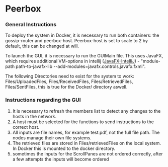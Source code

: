 # Peerbox
### General Instructions
To deploy the system in Docker, it is necessary to run both containers: the gossip-router and peerbox-host.
Peerbox-host is set to scale to 2 by default, this can be changed at will.

To launch the GUI, it is necessary to run the GUIMain file. This uses JavaFX, which requires additional
VM-options in intellij ([JavaFX-IntelliJ]( https://openjfx.io/openjfx-docs/)) - "module-path path-to-javafx-lib 
--add-modules=javafx.controls,javafx.fxml". 

The following Directories need to exist for the system to work:  Files/UploadedFiles,
Files/ReceivedFiles, Files/RetrievedFiles, Files/SentFiles, this is true for the Docker/ directory
aswell.

### Instructions regarding the GUI

1. It is necessary to refresh the members list to detect any changes to the hosts in the network.
2. A host must be selected for the functions to send instructions to the correct host.
3. All inputs are file names, for example test.pdf, not the full file path. The nodes manage their own file systems.
4. The retrieved files are stored in Files/retrievedFiles on the local system. In Docker this is mounted to the docker
   directory.
5. sometimes the inputs for the ScrollPanes are not ordered correctly, after a few attempts the inputs will become 
   ordered
   
   